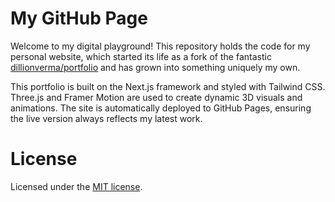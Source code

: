 # My GitHub Page

Welcome to my digital playground! This repository holds the code for my personal website, which started its life as a fork of the fantastic [dillionverma/portfolio](https://github.com/dillionverma/portfolio) and has grown into something uniquely my own.

This portfolio is built on the Next.js framework and styled with Tailwind CSS. Three.js and Framer Motion are used to create dynamic 3D visuals and animations. The site is automatically deployed to GitHub Pages, ensuring the live version always reflects my latest work.


# License

Licensed under the [MIT license](https://github.com/dillionverma/portfolio/blob/main/LICENSE.md).
